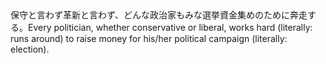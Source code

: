 <tr><td>保守と言わず革新と言わず、どんな政治家もみな選挙資金集めのために奔走する。<td><tr><tr><td>Every politician, whether conservative or liberal, works hard (literally: runs around) to raise money for his/her political campaign (literally: election).<td><tr></table>

